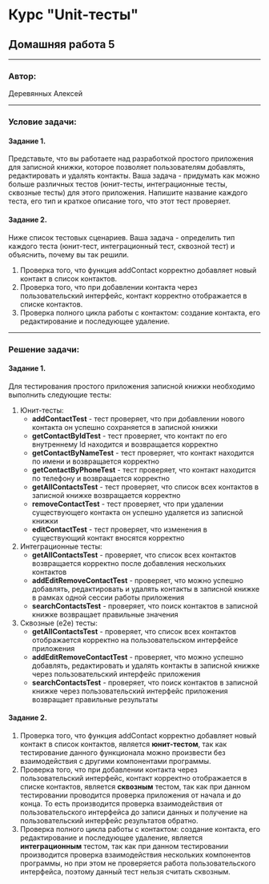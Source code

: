 # Курс "Unit-тесты" 
## Домашняя работа 5
* **
### Автор:
Деревянных Алексей

* **
### Условие задачи:

#### Задание 1.
Представьте, что вы работаете над разработкой простого приложения для записной книжки, которое позволяет пользователям добавлять, редактировать и удалять контакты.
Ваша задача - придумать как можно больше различных тестов (юнит-тесты, интеграционные тесты, сквозные тесты) для этого приложения. Напишите название каждого теста, его тип и краткое описание того, что этот тест проверяет.

#### Задание 2.
Ниже список тестовых сценариев. Ваша задача - определить тип каждого теста (юнит-тест, интеграционный тест, сквозной тест) и объяснить, почему вы так решили.
1. Проверка того, что функция addContact корректно добавляет новый контакт в список контактов.
2. Проверка того, что при добавлении контакта через пользовательский интерфейс, контакт корректно отображается в списке контактов.
3. Проверка полного цикла работы с контактом: создание контакта, его редактирование и последующее удаление.

* **
### Решение задачи:
#### Задание 1.

Для тестирования простого приложения записной книжки необходимо выполнить следующие тесты:
1. Юнит-тесты:
   * **addContactTest** - тест проверяет, что при добавлении нового контакта он успешно сохраняется в записной книжки
   * **getContactByIdTest** - тест проверяет, что контакт по его внутреннему Id находится и возвращается корректно
   * **getContactByNameTest** - тест проверяет, что контакт находится по имени и возвращается корректно
   * **getContactByPhoneTest** - тест проверяет, что контакт находится по телефону и возвращается корректно
   * **getAllContactsTest** - тест проверяет, что список всех контактов в записной книжке возвращается корректно
   * **removeContactTest** - тест проверяет, что при удалении существующего контакта он успешно удаляется из записной книжки
   * **editContactTest** - тест проверяет, что изменения в существующий контакт вносятся корректно
2. Интеграционные тесты:
    * **getAllContactsTest** - проверяет, что список всех контактов возвращается корректно после добавления нескольких контактов
    * **addEditRemoveContactTest** - проверяет, что можно успешно добавлять, редактировать и удалять контакты в записной книжке в рамках одной сессии работы приложения
    * **searchContactsTest** - проверяет, что поиск контактов в записной книжке возвращает правильные значения
3. Сквозные (e2e) тесты:
   * **getAllContactsTest** - проверяет, что список всех контактов отображается корректно на пользовательском интерфейсе приложения
   * **addEditRemoveContactTest** - проверяет, что можно успешно добавлять, редактировать и удалять контакты в записной книжке через пользовательский интерфейс приложения
   * **searchContactsTest** - проверяет, что поиск контактов в записной книжке через пользовательский интерфейс приложения возвращает правильные результаты

#### Задание 2.
1. Проверка того, что функция addContact корректно добавляет новый контакт в список контактов, является **юнит-тестом**, так как тестирование данного функционала можно произвести без взаимодействия с другими компонентами программы.
2. Проверка того, что при добавлении контакта через пользовательский интерфейс, контакт корректно отображается в списке контактов, является **сквозным** тестом, так как при данном тестировании проводится проверка приложения от начала и до конца. То есть производится проверка взаимодействия от пользовательского интерфейса до записи данных и получение на пользовательский интерфейс результатов обратно.
3. Проверка полного цикла работы с контактом: создание контакта, его редактирование и последующее удаление, является **интеграционным** тестом, так как при данном тестировании производится проверка взаимодействия нескольких компонентов программы, но при этом не проверяется работа пользовательского интерфейса, поэтому данный тест нельзя считать сквозным.